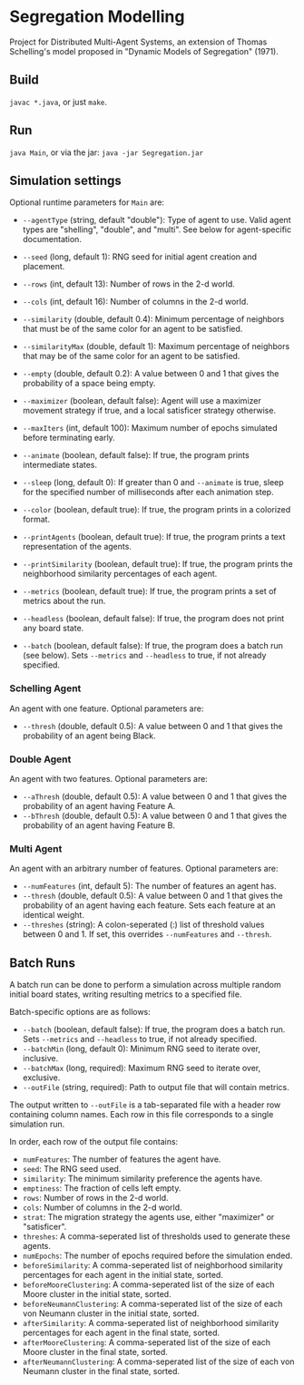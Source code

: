 # Segregation Modelling
Project for Distributed Multi-Agent Systems, an extension of Thomas Schelling's model proposed in "Dynamic Models of Segregation" (1971).

## Build
`javac *.java`, or just `make`.

## Run
`java Main`, or via the jar: `java -jar Segregation.jar`

## Simulation settings

Optional runtime parameters for `Main` are:

- `--agentType` (string, default "double"): Type of agent to use. Valid agent types are "shelling", "double", and "multi". See below for agent-specific documentation.
- `--seed` (long, default 1): RNG seed for initial agent creation and placement.
- `--rows` (int, default 13): Number of rows in the 2-d world.
- `--cols` (int, default 16): Number of columns in the 2-d world.
- `--similarity` (double, default 0.4): Minimum percentage of neighbors that must be of the same color for an agent to be satisfied.
- `--similarityMax` (double, default 1): Maximum percentage of neighbors that may be of the same color for an agent to be satisfied.
- `--empty` (double, default 0.2): A value between 0 and 1 that gives the probability of a space being empty.
- `--maximizer` (boolean, default false): Agent will use a maximizer movement strategy if true, and a local satisficer strategy otherwise.

- `--maxIters` (int, default 100): Maximum number of epochs simulated before terminating early.
- `--animate` (boolean, default false): If true, the program prints intermediate states.
- `--sleep` (long, default 0): If greater than 0 and `--animate` is true, sleep for the specified number of milliseconds after each animation step.
- `--color` (boolean, default true): If true, the program prints in a colorized format.
- `--printAgents` (boolean, default true): If true, the program prints a text representation of the agents.
- `--printSimilarity` (boolean, default true): If true, the program prints the neighborhood similarity percentages of each agent.
- `--metrics` (boolean, default true): If true, the program prints a set of metrics about the run.
- `--headless` (boolean, default false): If true, the program does not print any board state.
- `--batch` (boolean, default false): If true, the program does a batch run (see below). Sets `--metrics` and `--headless` to true, if not already specified.

### Schelling Agent

An agent with one feature. Optional parameters are:

- `--thresh` (double, default 0.5): A value between 0 and 1 that gives the probability of an agent being Black.

### Double Agent

An agent with two features. Optional parameters are:

- `--aThresh` (double, default 0.5): A value between 0 and 1 that gives the probability of an agent having Feature A.
- `--bThresh` (double, default 0.5): A value between 0 and 1 that gives the probability of an agent having Feature B.

### Multi Agent

An agent with an arbitrary number of features. Optional parameters are:

- `--numFeatures` (int, default 5): The number of features an agent has.
- `--thresh` (double, default 0.5): A value between 0 and 1 that gives the probability of an agent having each feature. Sets each feature at an identical weight.
- `--threshes` (string): A colon-seperated (:) list of threshold values between 0 and 1. If set, this overrides `--numFeatures` and `--thresh`.

## Batch Runs

A batch run can be done to perform a simulation across multiple random initial board states, writing resulting metrics to a specified file.

Batch-specific options are as follows:

- `--batch` (boolean, default false): If true, the program does a batch run. Sets `--metrics` and `--headless` to true, if not already specified.
- `--batchMin` (long, default 0): Minimum RNG seed to iterate over, inclusive.
- `--batchMax` (long, required): Maximum RNG seed to iterate over, exclusive.
- `--outFile` (string, required): Path to output file that will contain metrics.

The output written to `--outFile` is a tab-separated file with a header row containing column names.
Each row in this file corresponds to a single simulation run.

In order, each row of the output file contains:

- `numFeatures`: The number of features the agent have.
- `seed`: The RNG seed used.
- `similarity`: The minimum similarity preference the agents have.
- `emptiness`: The fraction of cells left empty.
- `rows`: Number of rows in the 2-d world.
- `cols`: Number of columns in the 2-d world.
- `strat`: The migration strategy the agents use, either "maximizer" or "satisficer".
- `threshes`: A comma-seperated list of thresholds used to generate these agents.
- `numEpochs`: The number of epochs required before the simulation ended.
- `beforeSimilarity`: A comma-seperated list of neighborhood similarity percentages for each agent in the initial state, sorted.
- `beforeMooreClustering`: A comma-seperated list of the size of each Moore cluster in the initial state, sorted.
- `beforeNeumannClustering`: A comma-seperated list of the size of each von Neumann cluster in the initial state, sorted.
- `afterSimilarity`: A comma-seperated list of neighborhood similarity percentages for each agent in the final state, sorted.
- `afterMooreClustering`: A comma-seperated list of the size of each Moore cluster in the final state, sorted.
- `afterNeumannClustering`: A comma-seperated list of the size of each von Neumann cluster in the final state, sorted.
